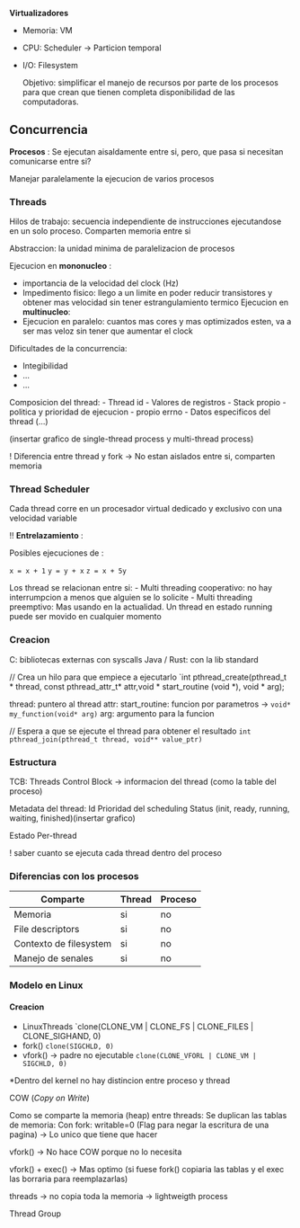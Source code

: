 **Virtualizadores**

- Memoria: VM
- CPU: Scheduler -> Particion temporal
- I/O: Filesystem 

	 Objetivo: simplificar el manejo de recursos por parte de los procesos para que crean que tienen completa disponibilidad de las computadoras.

## Concurrencia

**Procesos** : Se ejecutan aisaldamente entre si, pero, que pasa si necesitan comunicarse entre si?

Manejar paralelamente la ejecucion de varios procesos

### Threads

Hilos de trabajo: secuencia independiente de instrucciones ejecutandose en un solo proceso. Comparten memoria entre si

Abstraccion: la unidad minima de paralelizacion de procesos

Ejecucion en **mononucleo** :
-   importancia de la velocidad del clock (Hz)
-  Impedimento fisico: llego a un limite en poder reducir transistores y obtener mas velocidad sin tener estrangulamiento termico
Ejecucion en **multinucleo**:
-  Ejecucion en paralelo: cuantos mas cores y mas optimizados esten, va a ser mas veloz sin tener que aumentar el clock


Dificultades de la concurrencia:
- Integibilidad
- ...
- ...

Composicion del thread:
	-  Thread id
	-  Valores de registros
	- Stack propio
	- politica y prioridad de ejecucion
	- propio errno
	- Datos especificos del thread (...)

(insertar grafico de single-thread process y multi-thread process)

! Diferencia entre thread y fork -> No estan aislados entre si, comparten memoria

### Thread Scheduler

Cada thread corre en un procesador virtual dedicado y exclusivo con una velocidad variable

!! **Entrelazamiento** :

Posibles ejecuciones de :

`x = x + 1`
`y = y + x`
`z = x + 5y`

Los thread se relacionan entre si:
	- Multi threading cooperativo: no hay interrumpcion a menos que alguien se lo solicite
	- Multi threading  preemptivo: Mas usando en la actualidad. Un thread en estado running puede ser movido en cualquier momento 

### Creacion

C: bibliotecas externas con syscalls
Java / Rust: con la lib standard

// Crea un hilo para que empiece a ejecutarlo
`int pthread_create(pthread_t * thread, const pthread_attr_t* attr,void * start_routine (void *), void * arg);

thread: puntero al thread
attr:
start_routine: funcion por parametros -> `void* my_function(void* arg)`
arg: argumento para la funcion

// Espera a que se ejecute el thread para obtener el resultado
`int pthread_join(pthread_t thread, void** value_ptr)`

### Estructura

TCB: Threads Control Block -> informacion del thread (como la table del proceso)

Metadata del thread:
	Id
	Prioridad del scheduling
	Status (init, ready, running, waiting, finished)(insertar grafico)
	
Estado Per-thread

! saber cuanto se ejecuta cada thread dentro del proceso

### Diferencias  con los procesos

| Comparte               | Thread | Proceso |
| ---------------------- | ------ | ------- |
| Memoria                | si     | no      |
| File descriptors       | si     | no      |
| Contexto de filesystem | si     | no      |
| Manejo de senales      | si     | no      |

### Modelo en Linux

#### Creacion

- LinuxThreads
	`clone(CLONE_VM | CLONE_FS | CLONE_FILES | CLONE_SIGHAND, 0)
- fork()
	`clone(SIGCHLD, 0)`
- vfork() -> padre no ejecutable
	`clone(CLONE_VFORL | CLONE_VM | SIGCHLD, 0)`

*Dentro del kernel no hay distincion entre proceso y thread

COW (_Copy on Write_)

Como se comparte la memoria (heap) entre threads: 
Se duplican las tablas de memoria:
	Con fork: writable=0 (Flag para negar la escritura de una pagina) -> Lo unico que tiene que hacer

vfork() -> No hace COW porque no lo necesita

vfork() + exec() -> Mas optimo (si fuese fork() copiaria las tablas y el exec las borraria para reemplazarlas)

threads -> no copia toda la memoria -> lightweigth process

Thread Group